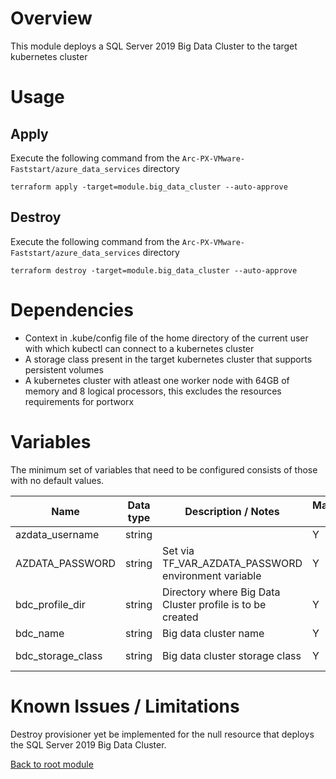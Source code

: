 # Overview

This module deploys a SQL Server 2019 Big Data Cluster to the target kubernetes cluster

# Usage

## Apply

Execute the following command from the `Arc-PX-VMware-Faststart/azure_data_services` directory
```
terraform apply -target=module.big_data_cluster --auto-approve 
```

## Destroy

Execute the following command from the `Arc-PX-VMware-Faststart/azure_data_services` directory
```
terraform destroy -target=module.big_data_cluster --auto-approve 
```

# Dependencies

- Context in .kube/config file of the home directory of the current user with which kubectl can connect to a kubernetes cluster
- A storage class present in the target kubernetes cluster that supports persistent volumes
- A kubernetes cluster with atleast one worker node with 64GB of memory and 8 logical processors, this excludes the resources requirements for portworx

# Variables

The minimum set of variables that need to be configured consists of those with no default values.

| Name                        | Data type | Description / Notes                                                 | Mandatory (Y/N) | Default Value                   |
|-----------------------------|-----------|---------------------------------------------------------------------|-----------------|---------------------------------|
| azdata_username             | string    |                                                                     |        Y        | azuser                          |     
| AZDATA_PASSWORD             | string    | Set via TF_VAR_AZDATA_PASSWORD environment variable                 |        Y        | **No default value**            |
| bdc_profile_dir             | string    | Directory where Big Data Cluster profile is to be created           |        Y        | ca_bdc                          | 
| bdc_name                    | string    | Big data cluster name                                               |        Y        | ca_bdc                          |
| bdc_storage_class           | string    | Big data cluster storage class                                      |        Y        | portworx-sc                     |

# Known Issues / Limitations

Destroy provisioner yet be implemented for the null resource that deploys the SQL Server 2019 Big Data Cluster. 

[Back to root module](https://github.com/chrisadkin/arc-px-vmware-faststart/blob/main/README.md)
